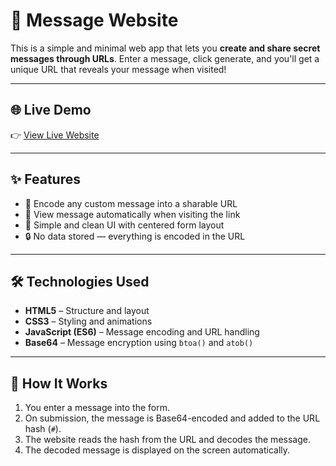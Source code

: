 # 📩 Message Website

This is a simple and minimal web app that lets you **create and share secret messages through URLs**. Enter a message, click generate, and you'll get a unique URL that reveals your message when visited!

---

## 🌐 Live Demo

👉 [View Live Website](https://faizanmessage.netlify.app/)  

---

## ✨ Features

- 🧠 Encode any custom message into a sharable URL
- 🔗 View message automatically when visiting the link
- 🎨 Simple and clean UI with centered form layout
- 🔒 No data stored — everything is encoded in the URL

---

## 🛠️ Technologies Used

- **HTML5** – Structure and layout
- **CSS3** – Styling and animations
- **JavaScript (ES6)** – Message encoding and URL handling
- **Base64** – Message encryption using `btoa()` and `atob()`

---

## 🧠 How It Works

1. You enter a message into the form.
2. On submission, the message is Base64-encoded and added to the URL hash (`#`).
3. The website reads the hash from the URL and decodes the message.
4. The decoded message is displayed on the screen automatically.

